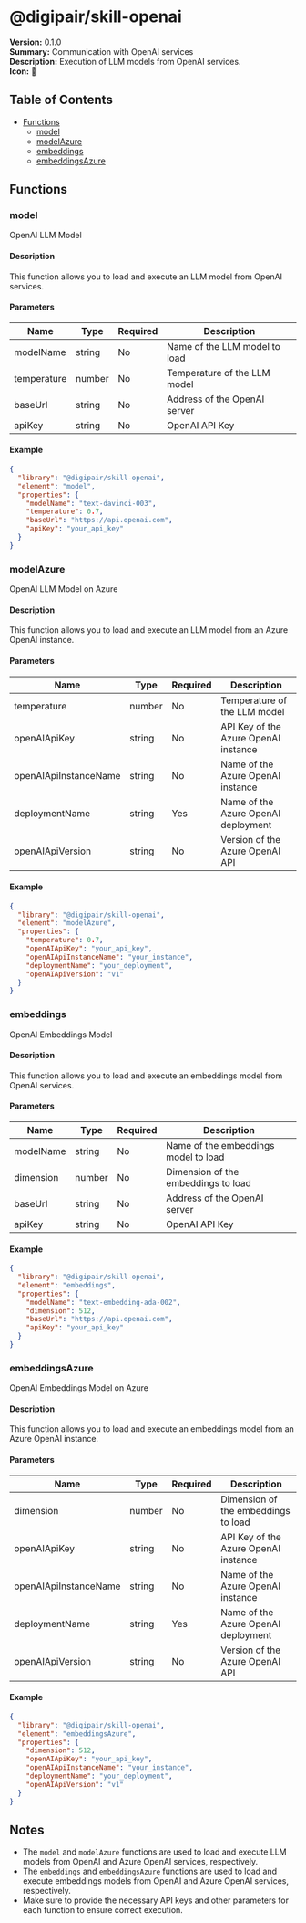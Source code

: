# @digipair/skill-openai

**Version:** 0.1.0  
**Summary:** Communication with OpenAI services  
**Description:** Execution of LLM models from OpenAI services.  
**Icon:** 🚀

## Table of Contents

- [Functions](#functions)
  - [model](#model)
  - [modelAzure](#modelAzure)
  - [embeddings](#embeddings)
  - [embeddingsAzure](#embeddingsAzure)

## Functions

### model

OpenAI LLM Model

#### Description

This function allows you to load and execute an LLM model from OpenAI services.

#### Parameters

| Name       | Type   | Required | Description                      |
|------------|--------|----------|----------------------------------|
| modelName  | string | No       | Name of the LLM model to load    |
| temperature| number | No       | Temperature of the LLM model     |
| baseUrl    | string | No       | Address of the OpenAI server     |
| apiKey     | string | No       | OpenAI API Key                   |

#### Example

```json
{
  "library": "@digipair/skill-openai",
  "element": "model",
  "properties": {
    "modelName": "text-davinci-003",
    "temperature": 0.7,
    "baseUrl": "https://api.openai.com",
    "apiKey": "your_api_key"
  }
}
```

### modelAzure

OpenAI LLM Model on Azure

#### Description

This function allows you to load and execute an LLM model from an Azure OpenAI instance.

#### Parameters

| Name                    | Type   | Required | Description                              |
|-------------------------|--------|----------|------------------------------------------|
| temperature             | number | No       | Temperature of the LLM model             |
| openAIApiKey           | string | No       | API Key of the Azure OpenAI instance     |
| openAIApiInstanceName   | string | No       | Name of the Azure OpenAI instance        |
| deploymentName          | string | Yes      | Name of the Azure OpenAI deployment      |
| openAIApiVersion        | string | No       | Version of the Azure OpenAI API          |

#### Example

```json
{
  "library": "@digipair/skill-openai",
  "element": "modelAzure",
  "properties": {
    "temperature": 0.7,
    "openAIApiKey": "your_api_key",
    "openAIApiInstanceName": "your_instance",
    "deploymentName": "your_deployment",
    "openAIApiVersion": "v1"
  }
}
```

### embeddings

OpenAI Embeddings Model

#### Description

This function allows you to load and execute an embeddings model from OpenAI services.

#### Parameters

| Name       | Type   | Required | Description                          |
|------------|--------|----------|--------------------------------------|
| modelName  | string | No       | Name of the embeddings model to load |
| dimension  | number | No       | Dimension of the embeddings to load  |
| baseUrl    | string | No       | Address of the OpenAI server         |
| apiKey     | string | No       | OpenAI API Key                       |

#### Example

```json
{
  "library": "@digipair/skill-openai",
  "element": "embeddings",
  "properties": {
    "modelName": "text-embedding-ada-002",
    "dimension": 512,
    "baseUrl": "https://api.openai.com",
    "apiKey": "your_api_key"
  }
}
```

### embeddingsAzure

OpenAI Embeddings Model on Azure

#### Description

This function allows you to load and execute an embeddings model from an Azure OpenAI instance.

#### Parameters

| Name                    | Type   | Required | Description                              |
|-------------------------|--------|----------|------------------------------------------|
| dimension               | number | No       | Dimension of the embeddings to load      |
| openAIApiKey           | string | No       | API Key of the Azure OpenAI instance     |
| openAIApiInstanceName   | string | No       | Name of the Azure OpenAI instance        |
| deploymentName          | string | Yes      | Name of the Azure OpenAI deployment      |
| openAIApiVersion        | string | No       | Version of the Azure OpenAI API          |

#### Example

```json
{
  "library": "@digipair/skill-openai",
  "element": "embeddingsAzure",
  "properties": {
    "dimension": 512,
    "openAIApiKey": "your_api_key",
    "openAIApiInstanceName": "your_instance",
    "deploymentName": "your_deployment",
    "openAIApiVersion": "v1"
  }
}
```

## Notes

- The `model` and `modelAzure` functions are used to load and execute LLM models from OpenAI and Azure OpenAI services, respectively.
- The `embeddings` and `embeddingsAzure` functions are used to load and execute embeddings models from OpenAI and Azure OpenAI services, respectively.
- Make sure to provide the necessary API keys and other parameters for each function to ensure correct execution.